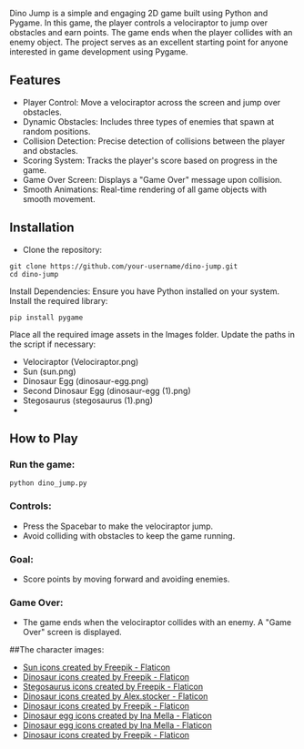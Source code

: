 Dino Jump is a simple and engaging 2D game built using Python and Pygame. In this game, the player controls a velociraptor to jump over obstacles and earn points. The game ends when the player collides with an enemy object. The project serves as an excellent starting point for anyone interested in game development using Pygame.

## Features
- Player Control: Move a velociraptor across the screen and jump over obstacles.
- Dynamic Obstacles: Includes three types of enemies that spawn at random positions.
- Collision Detection: Precise detection of collisions between the player and obstacles.
- Scoring System: Tracks the player's score based on progress in the game.
- Game Over Screen: Displays a "Game Over" message upon collision.
- Smooth Animations: Real-time rendering of all game objects with smooth movement.

## Installation
- Clone the repository:
```
git clone https://github.com/your-username/dino-jump.git
cd dino-jump
```

Install Dependencies: Ensure you have Python installed on your system. Install the required library:
```
pip install pygame
```

Place all the required image assets in the Images folder. Update the paths in the script if necessary:
- Velociraptor (Velociraptor.png)
- Sun (sun.png)
- Dinosaur Egg (dinosaur-egg.png)
- Second Dinosaur Egg (dinosaur-egg (1).png)
- Stegosaurus (stegosaurus (1).png)
- 
## How to Play
### Run the game:
```
python dino_jump.py
```

### Controls:
- Press the Spacebar to make the velociraptor jump.
- Avoid colliding with obstacles to keep the game running.
  
### Goal:
- Score points by moving forward and avoiding enemies.
  
### Game Over:
- The game ends when the velociraptor collides with an enemy. A "Game Over" screen is displayed.

##The character images:
- <a href="https://www.flaticon.com/free-icons/sun" title="sun icons">Sun icons created by Freepik - Flaticon</a>
- <a href="https://www.flaticon.com/free-icons/dinosaur" title="dinosaur icons">Dinosaur icons created by Freepik - Flaticon</a>
- <a href="https://www.flaticon.com/free-icons/stegosaurus" title="stegosaurus icons">Stegosaurus icons created by Freepik - Flaticon</a>
- <a href="https://www.flaticon.com/free-icons/dinosaur" title="dinosaur icons">Dinosaur icons created by Alex.stocker - Flaticon</a>
- <a href="https://www.flaticon.com/free-icons/dinosaur" title="dinosaur icons">Dinosaur icons created by Freepik - Flaticon</a>
- <a href="https://www.flaticon.com/free-icons/dinosaur-egg" title="dinosaur egg icons">Dinosaur egg icons created by Ina Mella - Flaticon</a>
- <a href="https://www.flaticon.com/free-icons/dinosaur-egg" title="dinosaur egg icons">Dinosaur egg icons created by Ina Mella - Flaticon</a>
- <a href="https://www.flaticon.com/free-icons/dinosaur" title="dinosaur icons">Dinosaur icons created by Freepik - Flaticon</a>
